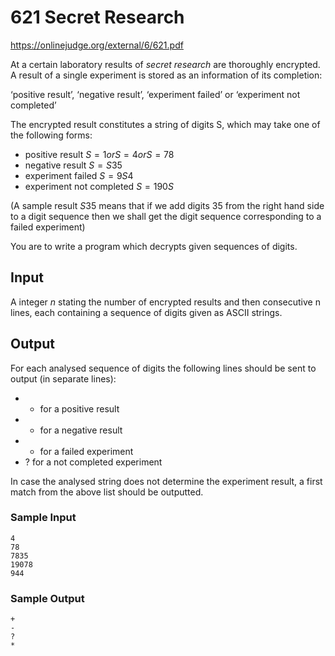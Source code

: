 # 621 Secret Research

https://onlinejudge.org/external/6/621.pdf


At a certain laboratory results of *secret research* are thoroughly encrypted. A result of a single experiment is stored as an information of its completion:

‘positive result’, ‘negative result’, ‘experiment failed’ or ‘experiment not completed’

The encrypted result constitutes a string of digits S, which may take one of the following forms:

- positive result $S = 1 or S = 4 or S = 78$
- negative result $S = S35$
- experiment failed $S = 9S4$
- experiment not completed $S = 190S$


(A sample result $S35$ means that if we add digits 35 from the right hand side to a digit sequence then we shall get the digit sequence corresponding to a failed experiment)

You are to write a program which decrypts given sequences of digits.

## Input 


A integer $n$ stating the number of encrypted results and then consecutive n lines, each containing a
sequence of digits given as ASCII strings.

## Output 

For each analysed sequence of digits the following lines should be sent to output (in separate lines):

- + for a positive result
- - for a negative result
- * for a failed experiment
- ? for a not completed experiment

In case the analysed string does not determine the experiment result, a first match from the above list should be outputted.

### Sample Input

``` text
4
78
7835
19078
944
```

### Sample Output 

``` text
+
-
?
*
```

